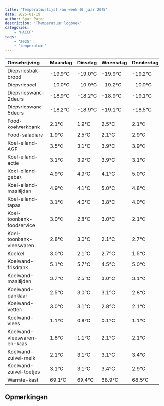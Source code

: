 ```yaml
---
title: 'Temperatuurlijst van week 03 jaar 2025'
date: 2025-01-19
author: Spar Pater
description: 'Themperatuur logboek'
categories:
    - 'HACCP'
tags:
    - '2025'
    - 'temperatuur'
---
```

|Omschrijving|Maandag|Dinsdag|Woensdag|Donderdag|Vrijdag|Zaterdag|Zondag|
|:---|:---|:---|:---|:---|:---|:---|:---|
|Diepvriesbak-brood|-19.9°C|-19.0°C|-19.9°C|-19.2°C|-19.9°C|-20.1°C|-19.5°C|
|Diepvriescel|-19.0°C|-19.9°C|-19.2°C|-19.9°C|-20.1°C|-19.5°C|-19.9°C|
|Diepvrieswand-2deurs|-18.9°C|-18.2°C|-18.9°C|-19.1°C|-18.5°C|-18.9°C|-18.1°C|
|Diepvrieswand-5deurs|-18.2°C|-18.9°C|-19.1°C|-18.5°C|-18.9°C|-18.1°C|-18.1°C|
|Food-koelwerkbank|2.1°C|1.9°C|2.5°C|2.1°C|2.9°C|2.9°C|2.1°C|
|Food-saladiare|1.9°C|2.5°C|2.1°C|2.9°C|2.9°C|2.1°C|3.0°C|
|Koel-eiland-AGF|3.5°C|3.1°C|3.9°C|3.9°C|3.1°C|4.0°C|3.8°C|
|Koel-eiland-actie|3.1°C|3.9°C|3.9°C|3.1°C|4.0°C|3.8°C|4.0°C|
|Koel-eiland-gebak|4.9°C|4.9°C|4.1°C|5.0°C|4.8°C|5.0°C|4.1°C|
|Koel-eiland-maaltijden|4.9°C|4.1°C|5.0°C|4.8°C|5.0°C|4.1°C|4.7°C|
|Koel-eiland-tapas|3.1°C|4.0°C|3.8°C|4.0°C|3.1°C|3.7°C|2.5°C|
|Koel-toonbank-foodservice|3.0°C|2.8°C|3.0°C|2.1°C|2.7°C|1.5°C|2.0°C|
|Koel-toonbank-vleeswaren|2.8°C|3.0°C|2.1°C|2.7°C|1.5°C|2.0°C|2.1°C|
|Koelcel|3.0°C|2.1°C|2.7°C|1.5°C|2.0°C|2.1°C|1.8°C|
|Koelwand-frisdrank|5.1°C|5.7°C|4.5°C|5.0°C|5.1°C|4.8°C|4.1°C|
|Koelwand-maaltijden|3.7°C|2.5°C|3.0°C|3.1°C|2.8°C|2.1°C|3.1°C|
|Koelwand-panklaar|2.5°C|3.0°C|3.1°C|2.8°C|2.1°C|3.1°C|3.1°C|
|Koelwand-vetten|3.0°C|3.1°C|2.8°C|2.1°C|3.1°C|3.1°C|3.4°C|
|Koelwand-vlees|1.1°C|0.8°C|0.1°C|1.1°C|1.1°C|1.4°C|0.9°C|
|Koelwand-vleeswaren-en-kaas|1.8°C|1.1°C|2.1°C|2.1°C|2.4°C|1.9°C|1.5°C|
|Koelwand-zuivel-melk|2.1°C|3.1°C|3.1°C|3.4°C|2.9°C|2.5°C|3.6°C|
|Koelwand-zuivel-toetjes|3.1°C|3.1°C|3.4°C|2.9°C|2.5°C|3.6°C|2.4°C|
|Warmte-kast|69.1°C|69.4°C|68.9°C|68.5°C|69.6°C|68.4°C|69.1°C|

## Opmerkingen


